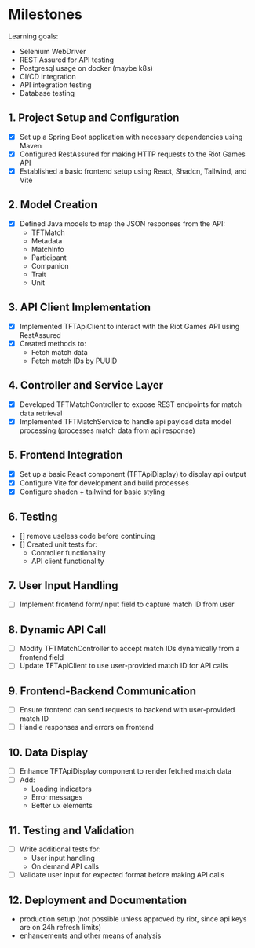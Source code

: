 # Milestones

Learning goals:
- Selenium WebDriver
- REST Assured for API testing
- Postgresql usage on docker (maybe k8s)
- CI/CD integration
- API integration testing
- Database testing

## 1. Project Setup and Configuration
- [x] Set up a Spring Boot application with necessary dependencies using Maven
- [x] Configured RestAssured for making HTTP requests to the Riot Games API
- [x] Established a basic frontend setup using React, Shadcn, Tailwind, and Vite

## 2. Model Creation
- [x] Defined Java models to map the JSON responses from the API:
  - TFTMatch
  - Metadata
  - MatchInfo
  - Participant
  - Companion
  - Trait
  - Unit

## 3. API Client Implementation
- [x] Implemented TFTApiClient to interact with the Riot Games API using RestAssured
- [x] Created methods to:
  - Fetch match data
  - Fetch match IDs by PUUID

## 4. Controller and Service Layer
- [x] Developed TFTMatchController to expose REST endpoints for match data retrieval
- [x] Implemented TFTMatchService to handle api payload data model processing (processes match data from api response)

## 5. Frontend Integration
- [x] Set up a basic React component (TFTApiDisplay) to display api output
- [x] Configure Vite for development and build processes
- [x] Configure shadcn + tailwind for basic styling

## 6. Testing
- [] remove useless code before continuing
- [] Created unit tests for:
  - Controller functionality
  - API client functionality

## 7. User Input Handling
- [ ] Implement frontend form/input field to capture match ID from user

## 8. Dynamic API Call
- [ ] Modify TFTMatchController to accept match IDs dynamically from a frontend field
- [ ] Update TFTApiClient to use user-provided match ID for API calls

## 9. Frontend-Backend Communication
- [ ] Ensure frontend can send requests to backend with user-provided match ID
- [ ] Handle responses and errors on frontend

## 10. Data Display
- [ ] Enhance TFTApiDisplay component to render fetched match data
- [ ] Add:
  - Loading indicators
  - Error messages
  - Better ux elements

## 11. Testing and Validation
- [ ] Write additional tests for:
  - User input handling
  - On demand API calls
- [ ] Validate user input for expected format before making API calls

## 12. Deployment and Documentation
- production setup (not possible unless approved by riot, since api keys are on 24h refresh limits)
- enhancements and other means of analysis